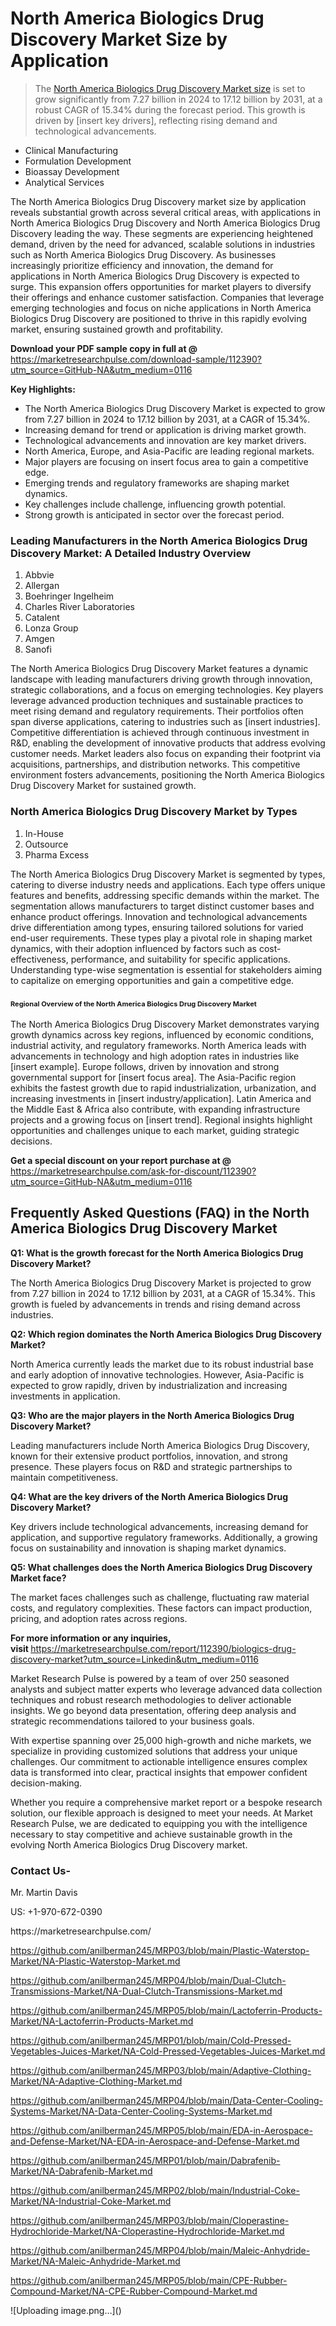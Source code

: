 <h1>North America Biologics Drug Discovery Market&nbsp;Size by Application</h1><blockquote><p>The <a href="https://marketresearchpulse.com/download-sample/112390?utm_source=GitHub-NA&amp;utm_medium=0116">North America Biologics Drug Discovery Market size</a> is set to grow significantly from 7.27 billion in 2024 to 17.12 billion by 2031, at a robust CAGR of 15.34% during the forecast period. This growth is driven by [insert key drivers], reflecting rising demand and technological advancements.</p></blockquote><ul><li>Clinical Manufacturing <li> Formulation Development <li> Bioassay Development <li> Analytical Services</li></ul><p>The North America Biologics Drug Discovery market size by application reveals substantial growth across several critical areas, with applications in North America Biologics Drug Discovery and North America Biologics Drug Discovery leading the way. These segments are experiencing heightened demand, driven by the need for advanced, scalable solutions in industries such as North America Biologics Drug Discovery. As businesses increasingly prioritize efficiency and innovation, the demand for applications in North America Biologics Drug Discovery is expected to surge. This expansion offers opportunities for market players to diversify their offerings and enhance customer satisfaction. Companies that leverage emerging technologies and focus on niche applications in North America Biologics Drug Discovery are positioned to thrive in this rapidly evolving market, ensuring sustained growth and profitability.</p><p><strong>Download your PDF sample copy in full at @ </strong><a href="https://marketresearchpulse.com/download-sample/112390?utm_source=GitHub-NA&amp;utm_medium=0116">https://marketresearchpulse.com/download-sample/112390?utm_source=GitHub-NA&amp;utm_medium=0116</a></p><p><strong>Key Highlights: </strong></p><ul><li>The North America Biologics Drug Discovery Market is expected to grow from 7.27 billion in 2024 to 17.12 billion by 2031, at a CAGR of 15.34%.</li><li>Increasing demand for trend or application is driving market growth.</li><li>Technological advancements and innovation are key market drivers.</li><li>North America, Europe, and Asia-Pacific are leading regional markets.</li><li>Major players are focusing on insert focus area to gain a competitive edge.</li><li>Emerging trends and regulatory frameworks are shaping market dynamics.</li><li>Key challenges include challenge, influencing growth potential.</li><li>Strong growth is anticipated in sector over the forecast period.</li></ul><h3>Leading Manufacturers in the North America Biologics Drug Discovery Market: A Detailed Industry Overview</h3><ol><li>Abbvie</li><li>Allergan</li><li>Boehringer Ingelheim</li><li>Charles River Laboratories</li><li>Catalent</li><li>Lonza Group</li><li>Amgen</li><li>Sanofi</li></ol><div class="flex max-w-full flex-col flex-grow"><div class="min-h-8 text-message flex w-full flex-col items-end gap-2 whitespace-normal break-words [.text-message+&amp;]:mt-5" dir="auto" data-message-author-role="assistant" data-message-id="fd8432e4-4910-450d-b182-61b7bfb0a01f" data-message-model-slug="gpt-4o"><div class="flex w-full flex-col gap-1 empty:hidden first:pt-[3px]"><div class="markdown prose w-full break-words dark:prose-invert light"><p>The North America Biologics Drug Discovery Market features a dynamic landscape with leading manufacturers driving growth through innovation, strategic collaborations, and a focus on emerging technologies. Key players leverage advanced production techniques and sustainable practices to meet rising demand and regulatory requirements. Their portfolios often span diverse applications, catering to industries such as [insert industries]. Competitive differentiation is achieved through continuous investment in R&amp;D, enabling the development of innovative products that address evolving customer needs. Market leaders also focus on expanding their footprint via acquisitions, partnerships, and distribution networks. This competitive environment fosters advancements, positioning the North America Biologics Drug Discovery Market for sustained growth.</p></div></div></div></div><h3>North America Biologics Drug Discovery Market by Types</h3><ol><li>In-House <li> Outsource <li> Pharma Excess</li></ol><div class="flex max-w-full flex-col flex-grow"><div class="min-h-8 text-message flex w-full flex-col items-end gap-2 whitespace-normal break-words [.text-message+&amp;]:mt-5" dir="auto" data-message-author-role="assistant" data-message-id="084470be-0bb7-4664-bddf-5156b4f41249" data-message-model-slug="gpt-4o-mini"><div class="flex w-full flex-col gap-1 empty:hidden first:pt-[3px]"><div class="markdown prose w-full break-words dark:prose-invert light"><p>The North America Biologics Drug Discovery Market is segmented by types, catering to diverse industry needs and applications. Each type offers unique features and benefits, addressing specific demands within the market. The segmentation allows manufacturers to target distinct customer bases and enhance product offerings. Innovation and technological advancements drive differentiation among types, ensuring tailored solutions for varied end-user requirements. These types play a pivotal role in shaping market dynamics, with their adoption influenced by factors such as cost-effectiveness, performance, and suitability for specific applications. Understanding type-wise segmentation is essential for stakeholders aiming to capitalize on emerging opportunities and gain a competitive edge.</p></div></div></div></div><h3><span style="font-size: 11px;">Regional Overview of the North America Biologics Drug Discovery Market</span></h3><div class="flex max-w-full flex-col flex-grow"><div class="min-h-8 text-message flex w-full flex-col items-end gap-2 whitespace-normal break-words [.text-message+&amp;]:mt-5" dir="auto" data-message-author-role="assistant" data-message-id="e9038762-ce64-4e30-91c9-9bd413514231" data-message-model-slug="gpt-4o-mini"><div class="flex w-full flex-col gap-1 empty:hidden first:pt-[3px]"><div class="markdown prose w-full break-words dark:prose-invert light"><p>The North America Biologics Drug Discovery Market demonstrates varying growth dynamics across key regions, influenced by economic conditions, industrial activity, and regulatory frameworks. North America leads with advancements in technology and high adoption rates in industries like [insert example]. Europe follows, driven by innovation and strong governmental support for [insert focus area]. The Asia-Pacific region exhibits the fastest growth due to rapid industrialization, urbanization, and increasing investments in [insert industry/application]. Latin America and the Middle East &amp; Africa also contribute, with expanding infrastructure projects and a growing focus on [insert trend]. Regional insights highlight opportunities and challenges unique to each market, guiding strategic decisions.</p></div></div></div></div><p><strong>Get a special discount on your report purchase at @ </strong><a href="https://marketresearchpulse.com/ask-for-discount/112390?utm_source=GitHub-NA&amp;utm_medium=0116">https://marketresearchpulse.com/ask-for-discount/112390?utm_source=GitHub-NA&amp;utm_medium=0116</a></p><h2>Frequently Asked Questions (FAQ) in the North America Biologics Drug Discovery Market</h2><p><strong>Q1: What is the growth forecast for the North America Biologics Drug Discovery Market?</strong></p><p>The North America Biologics Drug Discovery Market is projected to grow from 7.27 billion in 2024 to 17.12 billion by 2031, at a CAGR of 15.34%. This growth is fueled by advancements in trends and rising demand across industries.</p><p><strong>Q2: Which region dominates the North America Biologics Drug Discovery Market?</strong></p><p>North America currently leads the market due to its robust industrial base and early adoption of innovative technologies. However, Asia-Pacific is expected to grow rapidly, driven by industrialization and increasing investments in application.</p><p><strong>Q3: Who are the major players in the North America Biologics Drug Discovery Market?</strong></p><p>Leading manufacturers include North America Biologics Drug Discovery, known for their extensive product portfolios, innovation, and strong presence. These players focus on R&amp;D and strategic partnerships to maintain competitiveness.</p><p><strong>Q4: What are the key drivers of the North America Biologics Drug Discovery Market?</strong></p><p>Key drivers include technological advancements, increasing demand for application, and supportive regulatory frameworks. Additionally, a growing focus on sustainability and innovation is shaping market dynamics.</p><p><strong>Q5: What challenges does the North America Biologics Drug Discovery Market face?</strong></p><p>The market faces challenges such as challenge, fluctuating raw material costs, and regulatory complexities. These factors can impact production, pricing, and adoption rates across regions.</p><p><strong>For more information or any inquiries, visit&nbsp;</strong><a href="https://marketresearchpulse.com/report/112390/biologics-drug-discovery-market?utm_source=Linkedin&utm_medium=0116">https://marketresearchpulse.com/report/112390/biologics-drug-discovery-market?utm_source=Linkedin&utm_medium=0116</a></p><p>Market Research Pulse is powered by a team of over 250 seasoned analysts and subject matter experts who leverage advanced data collection techniques and robust research methodologies to deliver actionable insights. We go beyond data presentation, offering deep analysis and strategic recommendations tailored to your business goals.</p><p>With expertise spanning over 25,000 high-growth and niche markets, we specialize in providing customized solutions that address your unique challenges. Our commitment to actionable intelligence ensures complex data is transformed into clear, practical insights that empower confident decision-making.</p><p>Whether you require a comprehensive market report or a bespoke research solution, our flexible approach is designed to meet your needs. At Market Research Pulse, we are dedicated to equipping you with the intelligence necessary to stay competitive and achieve sustainable growth in the evolving North America Biologics Drug Discovery market.</p><h3><strong>Contact Us-</strong></h3><p>Mr. Martin Davis</p><p>US: +1-970-672-0390</p><p>https://marketresearchpulse.com/</p><p><a href="https://github.com/anilberman245/MRP03/blob/main/Plastic-Waterstop-Market/NA-Plastic-Waterstop-Market.md">https://github.com/anilberman245/MRP03/blob/main/Plastic-Waterstop-Market/NA-Plastic-Waterstop-Market.md</a></p><p><a href="https://github.com/anilberman245/MRP04/blob/main/Dual-Clutch-Transmissions-Market/NA-Dual-Clutch-Transmissions-Market.md">https://github.com/anilberman245/MRP04/blob/main/Dual-Clutch-Transmissions-Market/NA-Dual-Clutch-Transmissions-Market.md</a></p><p><a href="https://github.com/anilberman245/MRP05/blob/main/Lactoferrin-Products-Market/NA-Lactoferrin-Products-Market.md">https://github.com/anilberman245/MRP05/blob/main/Lactoferrin-Products-Market/NA-Lactoferrin-Products-Market.md</a></p><p><a href="https://github.com/anilberman245/MRP01/blob/main/Cold-Pressed-Vegetables-Juices-Market/NA-Cold-Pressed-Vegetables-Juices-Market.md">https://github.com/anilberman245/MRP01/blob/main/Cold-Pressed-Vegetables-Juices-Market/NA-Cold-Pressed-Vegetables-Juices-Market.md</a></p><p><a href="https://github.com/anilberman245/MRP03/blob/main/Adaptive-Clothing-Market/NA-Adaptive-Clothing-Market.md">https://github.com/anilberman245/MRP03/blob/main/Adaptive-Clothing-Market/NA-Adaptive-Clothing-Market.md</a></p><p><a href="https://github.com/anilberman245/MRP04/blob/main/Data-Center-Cooling-Systems-Market/NA-Data-Center-Cooling-Systems-Market.md">https://github.com/anilberman245/MRP04/blob/main/Data-Center-Cooling-Systems-Market/NA-Data-Center-Cooling-Systems-Market.md</a></p><p><a href="https://github.com/anilberman245/MRP05/blob/main/EDA-in-Aerospace-and-Defense-Market/NA-EDA-in-Aerospace-and-Defense-Market.md">https://github.com/anilberman245/MRP05/blob/main/EDA-in-Aerospace-and-Defense-Market/NA-EDA-in-Aerospace-and-Defense-Market.md</a></p><p><a href="https://github.com/anilberman245/MRP01/blob/main/Dabrafenib-Market/NA-Dabrafenib-Market.md">https://github.com/anilberman245/MRP01/blob/main/Dabrafenib-Market/NA-Dabrafenib-Market.md</a></p><p><a href="https://github.com/anilberman245/MRP02/blob/main/Industrial-Coke-Market/NA-Industrial-Coke-Market.md">https://github.com/anilberman245/MRP02/blob/main/Industrial-Coke-Market/NA-Industrial-Coke-Market.md</a></p><p><a href="https://github.com/anilberman245/MRP03/blob/main/Cloperastine-Hydrochloride-Market/NA-Cloperastine-Hydrochloride-Market.md">https://github.com/anilberman245/MRP03/blob/main/Cloperastine-Hydrochloride-Market/NA-Cloperastine-Hydrochloride-Market.md</a></p><p><a href="https://github.com/anilberman245/MRP04/blob/main/Maleic-Anhydride-Market/NA-Maleic-Anhydride-Market.md">https://github.com/anilberman245/MRP04/blob/main/Maleic-Anhydride-Market/NA-Maleic-Anhydride-Market.md</a></p><p><a href="https://github.com/anilberman245/MRP05/blob/main/CPE-Rubber-Compound-Market/NA-CPE-Rubber-Compound-Market.md">https://github.com/anilberman245/MRP05/blob/main/CPE-Rubber-Compound-Market/NA-CPE-Rubber-Compound-Market.md</a></p>
![Uploading image.png…]()
